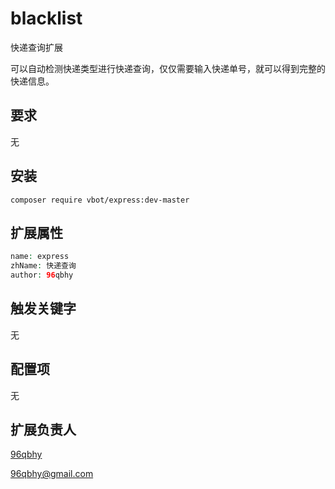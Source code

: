 # blacklist
快递查询扩展

可以自动检测快递类型进行快递查询，仅仅需要输入快递单号，就可以得到完整的快递信息。


## 要求

无

## 安装

```
composer require vbot/express:dev-master
```

## 扩展属性

```php
name: express
zhName: 快递查询
author: 96qbhy
```

## 触发关键字

无

## 配置项

无

## 扩展负责人

[96qbhy](https://github.com/96qbhy)

96qbhy@gmail.com
